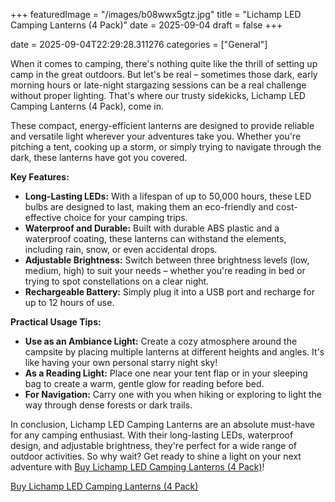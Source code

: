 +++
featuredImage = "/images/b08wwx5gtz.jpg"
title = "Lichamp LED Camping Lanterns (4 Pack)"
date = 2025-09-04
draft = false
+++

date = 2025-09-04T22:29:28.311276
categories = ["General"]

When it comes to camping, there's nothing quite like the thrill of setting up camp in the great outdoors. But let's be real – sometimes those dark, early morning hours or late-night stargazing sessions can be a real challenge without proper lighting. That's where our trusty sidekicks, Lichamp LED Camping Lanterns (4 Pack), come in.

These compact, energy-efficient lanterns are designed to provide reliable and versatile light wherever your adventures take you. Whether you're pitching a tent, cooking up a storm, or simply trying to navigate through the dark, these lanterns have got you covered.

**Key Features:**

* **Long-Lasting LEDs:** With a lifespan of up to 50,000 hours, these LED bulbs are designed to last, making them an eco-friendly and cost-effective choice for your camping trips.
* **Waterproof and Durable:** Built with durable ABS plastic and a waterproof coating, these lanterns can withstand the elements, including rain, snow, or even accidental drops.
* **Adjustable Brightness:** Switch between three brightness levels (low, medium, high) to suit your needs – whether you're reading in bed or trying to spot constellations on a clear night.
* **Rechargeable Battery:** Simply plug it into a USB port and recharge for up to 12 hours of use.

**Practical Usage Tips:**

* **Use as an Ambiance Light:** Create a cozy atmosphere around the campsite by placing multiple lanterns at different heights and angles. It's like having your own personal starry night sky!
* **As a Reading Light:** Place one near your tent flap or in your sleeping bag to create a warm, gentle glow for reading before bed.
* **For Navigation:** Carry one with you when hiking or exploring to light the way through dense forests or dark trails.

In conclusion, Lichamp LED Camping Lanterns are an absolute must-have for any camping enthusiast. With their long-lasting LEDs, waterproof design, and adjustable brightness, they're perfect for a wide range of outdoor activities. So why wait? Get ready to shine a light on your next adventure with [Buy Lichamp LED Camping Lanterns (4 Pack)](https://www.amazon.com/dp/B08WWX5GTZ)!

[Buy Lichamp LED Camping Lanterns (4 Pack)](https://www.amazon.com/dp/B08WWX5GTZ)
